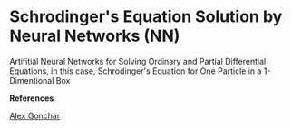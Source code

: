 # Schrodinger's Equation Solution by Neural Networks (NN)
Artifitial Neural Networks for Solving Ordinary and Partial Differential Equations, in this case, Schrodinger's Equation for One Particle in a 1-Dimentional Box


**References**

[Alex Gonchar](https://github.com/Rachnog/Neural-Networks-for-Differential-Equations)
